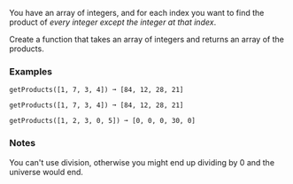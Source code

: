 You have an array of integers, and for each index you want to find the product of *every integer except the integer at that index*.

Create a function that takes an array of integers and returns an array of the products.


### Examples ###
    getProducts([1, 7, 3, 4]) ➞ [84, 12, 28, 21]

    getProducts([1, 7, 3, 4]) ➞ [84, 12, 28, 21]

    getProducts([1, 2, 3, 0, 5]) ➞ [0, 0, 0, 30, 0]


### Notes ###
You can't use division, otherwise you might end up dividing by 0 and the universe would end.